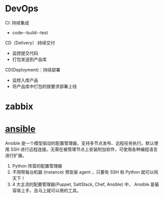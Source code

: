 # DevOps

CI: 持续集成 
- code--build--test

CD（Delivery）:持续交付
- 监控提交代码
- 打包发送到产品库
  
CD(Deployment)：持续部署
- 监控入库产品
- 将产品库中打包的按要求部署上线
  
# zabbix



# [ansible](Ansible/README.md)

Ansible 是一个模型驱动的配置管理器，支持多节点发布、远程任务执行。默认使用 SSH 进行远程连接。无需在被管理节点上安装附加软件，可使用各种编程语言进行扩展。

1. Python 阵营的配置管理器
2. 不用帮每台机器 (instance) 预安装 agent ，只要有 SSH 和 Python 就可以闯天下！
3. 4 大主流的配置管理器(Puppet, SaltStack, Chef, Ansible) 中， Ansible 是最容易上手，且马上就可以用的工具。
